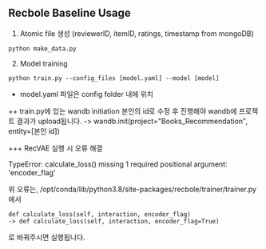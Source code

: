 ## Recbole Baseline Usage

1. Atomic file 생성 (reviewerID, itemID, ratings, timestamp from mongoDB)

```
python make_data.py
```

2. Model training

```
python train.py --config_files [model.yaml] --model [model]
```

+ model.yaml 파일은 config folder 내에 위치

++ train.py에 있는 wandb initiation 본인의 id로 수정 후 진행해야 wandb에 프로젝트 결과가 upload됩니다.
   -> wandb.init(project="Books_Recommendation", entity=[본인 id])


+++ RecVAE 실행 시 오류 해결

TypeError: calculate_loss() missing 1 required positional argument: 'encoder_flag'

위 오류는, /opt/conda/lib/python3.8/site-packages/recbole/trainer/trainer.py 에서
```
def calculate_loss(self, interaction, encoder_flag)
-> def calculate_loss(self, interaction, encoder_flag=True)
```
로 바꿔주시면 실행됩니다.
